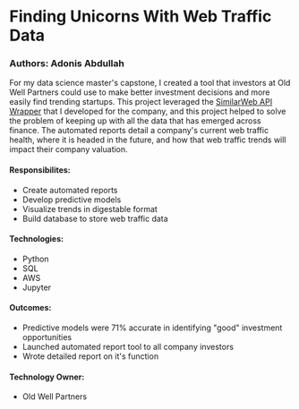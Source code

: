 # Finding Unicorns With Web Traffic Data

### Authors: Adonis Abdullah

For my data science master's capstone, I created a tool that investors at Old Well Partners could use to make better investment decisions and more easily find trending startups. This project leveraged the <a href="https://github.com/Adonis35/SimilarWeb-API-Wrapper">SimilarWeb API Wrapper</a> that I developed for the company, and this project helped to solve the problem of keeping up with all the data that has emerged across finance. The automated reports detail a company's current web traffic health, where it is headed in the future, and how that web traffic trends will impact their company valuation.

#### Responsibilites:
* Create automated reports
* Develop predictive models
* Visualize trends in digestable format
* Build database to store web traffic data

#### Technologies:
* Python
* SQL
* AWS
* Jupyter

#### Outcomes:
* Predictive models were 71% accurate in identifying "good" investment opportunities
* Launched automated report tool to all company investors
* Wrote detailed report on it's function 

#### Technology Owner:
* Old Well Partners
